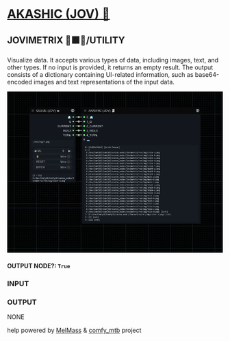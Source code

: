 # [AKASHIC (JOV) 📓](https://raw.githubusercontent.com/Amorano/Jovimetrix-examples/master/node/AKASHIC/AKASHIC.md)

## JOVIMETRIX 🔺🟩🔵/UTILITY

Visualize data. It accepts various types of data, including images, text, and other types. If no input is provided, it returns an empty result. The output consists of a dictionary containing UI-related information, such as base64-encoded images and text representations of the input data.

![AKASHIC](https://raw.githubusercontent.com/Amorano/Jovimetrix-examples/master/node/AKASHIC/AKASHIC.png)

#### OUTPUT NODE?: `True`

### INPUT


### OUTPUT

NONE

help powered by [MelMass](https://github.com/melMass) & [comfy_mtb](https://github.com/melMass/comfy_mtb) project
